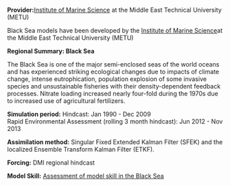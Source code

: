**Provider:**[Institute of Marine Science](http://www.ims.metu.edu.tr) at the Middle East Technical University (METU)

Black Sea models have been developed by the [Institute of Marine Science](http://www.ims.metu.edu.tr)at the Middle East Technical University (METU)

**Regional Summary: Black Sea**

The Black Sea is one of the major semi-enclosed seas of the world oceans and has experienced striking ecological changes due to impacts of climate change, intense eutrophication, population explosion of some invasive species and unsustainable fisheries with their density-dependent feedback processes. Nitrate loading increased nearly four-fold during the 1970s due to increased use of agricultural fertilizers.


**Simulation period:**
Hindcast: Jan 1990 - Dec 2009<br>
Rapid Environmental Assessment (rolling 3 month hindcast): Jun 2012 - Nov 2013


**Assimilation method:** Singular Fixed Extended Kalman Filter (SFEK) and the localized Ensemble Transform Kalman Filter (ETKF).

**Forcing:** DMI regional hindcast

**Model Skill:** <a href="/resources/Skill assessment of the Black Sea model system.pdf" target="_blank">Assessment of model skill in the Black Sea</a>
